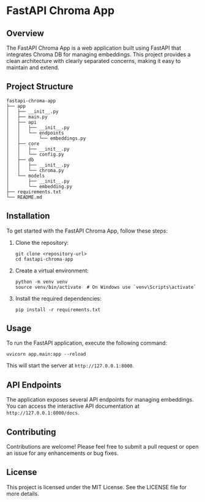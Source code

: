 # FastAPI Chroma App

## Overview
The FastAPI Chroma App is a web application built using FastAPI that integrates Chroma DB for managing embeddings. This project provides a clean architecture with clearly separated concerns, making it easy to maintain and extend.

## Project Structure
```
fastapi-chroma-app
├── app
│   ├── __init__.py
│   ├── main.py
│   ├── api
│   │   ├── __init__.py
│   │   └── endpoints
│   │       └── embeddings.py
│   ├── core
│   │   ├── __init__.py
│   │   └── config.py
│   ├── db
│   │   ├── __init__.py
│   │   └── chroma.py
│   └── models
│       ├── __init__.py
│       └── embedding.py
├── requirements.txt
└── README.md
```

## Installation
To get started with the FastAPI Chroma App, follow these steps:

1. Clone the repository:
   ```
   git clone <repository-url>
   cd fastapi-chroma-app
   ```

2. Create a virtual environment:
   ```
   python -m venv venv
   source venv/bin/activate  # On Windows use `venv\Scripts\activate`
   ```

3. Install the required dependencies:
   ```
   pip install -r requirements.txt
   ```

## Usage
To run the FastAPI application, execute the following command:
```
uvicorn app.main:app --reload
```
This will start the server at `http://127.0.0.1:8000`.

## API Endpoints
The application exposes several API endpoints for managing embeddings. You can access the interactive API documentation at `http://127.0.0.1:8000/docs`.

## Contributing
Contributions are welcome! Please feel free to submit a pull request or open an issue for any enhancements or bug fixes.

## License
This project is licensed under the MIT License. See the LICENSE file for more details.